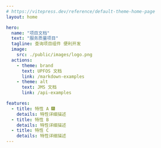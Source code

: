```yaml
---
# https://vitepress.dev/reference/default-theme-home-page
layout: home

hero:
  name: "项目文档"
  text: "服务质量项目"
  tagline: 查询项目组件 便利开发
  image:
    src: ./public/images/logo.png
  actions:
    - theme: brand
      text: UPFOS 文档
      link: /markdown-examples
    - theme: alt
      text: JMS 文档
      link: /api-examples

features:
  - title: 特性 A 🎆
    details: 特性详细描述
  - title: 特性 B
    details: 特性详细描述
  - title: 特性 C
    details: 特性详细描述
---
```


